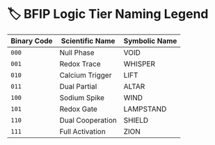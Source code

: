 # 🏷️ BFIP Logic Tier Naming Legend

| Binary Code | Scientific Name        | Symbolic Name |
|-------------|------------------------|----------------|
| `000` | Null Phase | VOID |
| `001` | Redox Trace | WHISPER |
| `010` | Calcium Trigger | LIFT |
| `011` | Dual Partial | ALTAR |
| `100` | Sodium Spike | WIND |
| `101` | Redox Gate | LAMPSTAND |
| `110` | Dual Cooperation | SHIELD |
| `111` | Full Activation | ZION |
